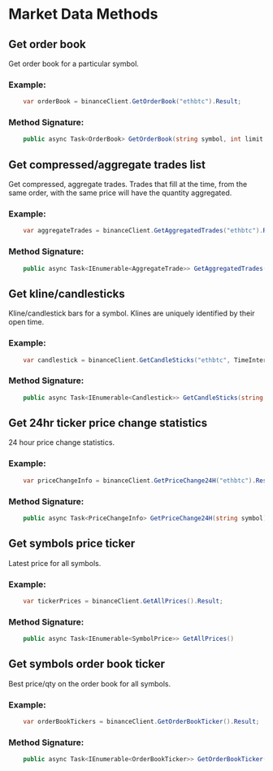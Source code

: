 # Market Data Methods
## Get order book
Get order book for a particular symbol.
### Example:
 
```c#
    var orderBook = binanceClient.GetOrderBook("ethbtc").Result;
```
### Method Signature:

```c#
    public async Task<OrderBook> GetOrderBook(string symbol, int limit = 100)
```

## Get compressed/aggregate trades list
Get compressed, aggregate trades. Trades that fill at the time, from the same order, with the same price will have the quantity aggregated.
### Example:
 
```c#
    var aggregateTrades = binanceClient.GetAggregatedTrades("ethbtc").Result;
```
### Method Signature:

```c#
    public async Task<IEnumerable<AggregateTrade>> GetAggregatedTrades(string symbol, int limit = 500)
```

## Get kline/candlesticks
Kline/candlestick bars for a symbol. Klines are uniquely identified by their open time.
### Example:
 
```c#
    var candlestick = binanceClient.GetCandleSticks("ethbtc", TimeInterval.Minutes_15).Result;
```
### Method Signature:

```c#
    public async Task<IEnumerable<Candlestick>> GetCandleSticks(string symbol, TimeInterval interval, int limit = 500)
```

## Get 24hr ticker price change statistics
24 hour price change statistics.
### Example:
 
```c#
    var priceChangeInfo = binanceClient.GetPriceChange24H("ethbtc").Result;
```
### Method Signature:

```c#
    public async Task<PriceChangeInfo> GetPriceChange24H(string symbol)
```

## Get symbols price ticker
Latest price for all symbols.
### Example:
 
```c#
    var tickerPrices = binanceClient.GetAllPrices().Result;
```
### Method Signature:

```c#
    public async Task<IEnumerable<SymbolPrice>> GetAllPrices()
```

## Get symbols order book ticker
Best price/qty on the order book for all symbols.
### Example:
 
```c#
    var orderBookTickers = binanceClient.GetOrderBookTicker().Result;
```
### Method Signature:

```c#
    public async Task<IEnumerable<OrderBookTicker>> GetOrderBookTicker()
```
